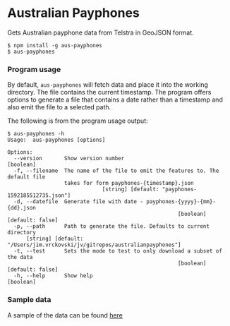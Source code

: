 # Australian Payphones

Gets Australian payphone data from Telstra in GeoJSON format.

```shell
$ npm install -g aus-payphones
$ aus-payphones
```

### Program usage

By default, `aus-payphones` will fetch data and place it into the working directory. The file contains the current timestamp. The program offers options to generate a file that contains a date rather than a timestamp and also emit the file to a selected path. 

The following is from the program usage output:

```shell
$ aus-payphones -h
Usage:  aus-payphones [options]

Options:
  --version       Show version number                                  [boolean]
  -f, --filename  The name of the file to emit the features to. The default file
                  takes for form payphones-{timestamp}.json
                              [string] [default: "payphones-1592185512735.json"]
  -d, --datefile  Generate file with date - payphones-{yyyy}-{mm}-{dd}.json
                                                      [boolean] [default: false]
  -p, --path      Path to generate the file. Defaults to current directory
      [string] [default: "/Users/jim.vrckovski/jv/gitrepos/australianpayphones"]
  -t, --test      Sets the mode to test to only download a subset of the data
                                                      [boolean] [default: false]
  -h, --help      Show help                                            [boolean]
```

### Sample data

A sample of the data can be found [here](https://github.com/jvrck/australianpayphones/blob/develop/sample-file/2020-06-15.json)